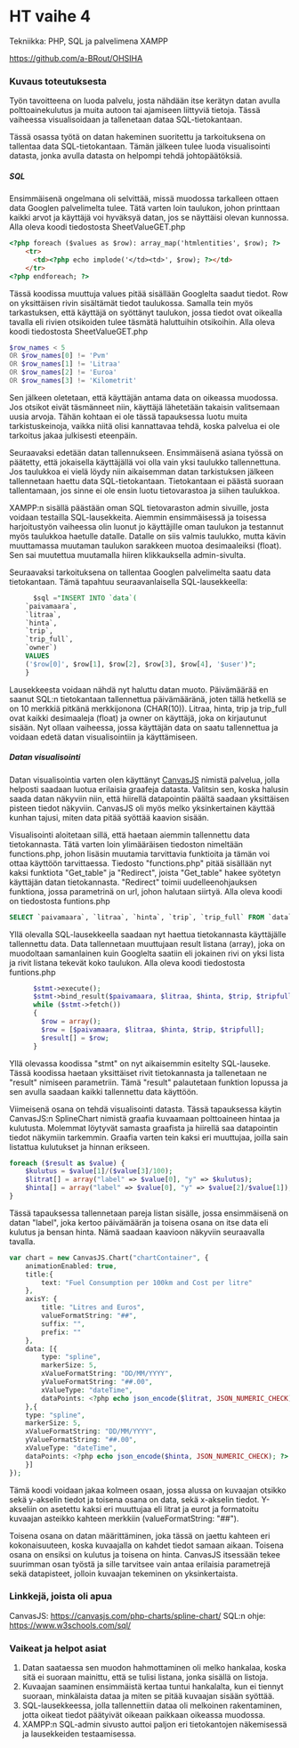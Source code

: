 # HT vaihe 4

Tekniikka:
PHP, SQL ja palvelimena XAMPP

https://github.com/a-BRout/OHSIHA

### Kuvaus toteutuksesta
Työn tavoitteena on luoda palvelu, josta nähdään itse kerätyn datan avulla polttoainekulutus ja muita autoon tai ajamiseen liittyviä tietoja. Tässä vaiheessa visualisoidaan ja tallenetaan dataa SQL-tietokantaan.

Tässä osassa työtä on datan hakeminen suoritettu ja tarkoituksena on tallentaa data SQL-tietokantaan. Tämän jälkeen tulee luoda visualisointi datasta, jonka avulla datasta on helpompi tehdä johtopäätöksiä. 

##### SQL
Ensimmäisenä ongelmana oli selvittää, missä muodossa tarkalleen ottaen data Googlen palvelimelta tulee. Tätä varten loin taulukon, johon printtaan kaikki arvot ja käyttäjä voi hyväksyä datan, jos se näyttäisi olevan kunnossa. Alla oleva koodi tiedostosta SheetValueGET.php
``` html
<?php foreach ($values as $row): array_map('htmlentities', $row); ?>
    <tr>
      <td><?php echo implode('</td><td>', $row); ?></td>
    </tr>
<?php endforeach; ?>
```
Tässä koodissa muuttuja values pitää sisällään Googlelta saadut tiedot. Row on yksittäisen rivin sisältämät tiedot taulukossa. Samalla tein myös tarkastuksen, että käyttäjä on syöttänyt taulukon, jossa tiedot ovat oikealla tavalla eli rivien otsikoiden tulee täsmätä haluttuihin otsikoihin. Alla oleva koodi tiedostosta SheetValueGET.php
``` PHP
$row_names < 5 
OR $row_names[0] != 'Pvm' 
OR $row_names[1] != 'Litraa' 
OR $row_names[2] != 'Euroa' 
OR $row_names[3] != 'Kilometrit'
```
Sen jälkeen oletetaan, että käyttäjän antama data on oikeassa muodossa. Jos otsikot eivät täsmänneet niin, käyttäjä lähetetään takaisin valitsemaan uusia arvoja. Tähän kohtaan ei ole tässä tapauksessa luotu muita tarkistuskeinoja, vaikka niitä olisi kannattavaa tehdä, koska palvelua ei ole tarkoitus jakaa julkisesti eteenpäin.

Seuraavaksi edetään datan tallennukseen. Ensimmäisenä asiana työssä on päätetty, että jokaisella käyttäjällä voi olla vain yksi taulukko tallennettuna. Jos taulukkoa ei vielä löydy niin aikaisemman datan tarkistuksen jälkeen tallennetaan haettu data SQL-tietokantaan. Tietokantaan ei päästä suoraan tallentamaan, jos sinne ei ole ensin luotu tietovarastoa ja siihen taulukkoa. 

XAMPP:n sisällä päästään oman SQL tietovaraston admin sivuille, josta voidaan testailla SQL-lausekkeita. Aiemmin ensimmäisessä ja toisessa harjoitustyön vaiheessa olin luonut jo käyttäjille oman taulukon ja testannut myös taulukkoa haetulle datalle. Datalle on siis valmis taulukko, mutta kävin muuttamassa muutaman taulukon sarakkeen muotoa desimaaleiksi (float). Sen sai muutettua muutamalla hiiren klikkauksella admin-sivulta.

Seuraavaksi tarkoituksena on tallentaa Googlen palvelimelta saatu data tietokantaan. Tämä tapahtuu seuraavanlaisella SQL-lausekkeella:
``` SQL
      $sql ="INSERT INTO `data`(
    `paivamaara`,
    `litraa`,
    `hinta`,
    `trip`,
    `trip_full`,
    `owner`)
    VALUES
    ('$row[0]', $row[1], $row[2], $row[3], $row[4], '$user')";
    }
```
Lausekkeesta voidaan nähdä nyt haluttu datan muoto. Päivämäärää en saanut SQL:n tietokantaan tallennettua päivämääränä, joten tällä hetkellä se on 10 merkkiä pitkänä merkkijonona (CHAR(10)). Litraa, hinta, trip ja trip_full ovat kaikki desimaaleja (float) ja owner on käyttäjä, joka on kirjautunut sisään. Nyt ollaan vaiheessa, jossa käyttäjän data on saatu tallennettua ja voidaan edetä datan visualisointiin ja käyttämiseen.

##### Datan visualisointi

Datan visualisointia varten olen käyttänyt [CanvasJS](https://canvasjs.com/php-charts/spline-chart/) nimistä palvelua, jolla helposti saadaan luotua erilaisia graafeja datasta. Valitsin sen, koska halusin saada datan näkyviin niin, että hiirellä datapointin päältä saadaan yksittäisen pisteen tiedot näkyviin. CanvasJS oli myös melko yksinkertainen käyttää kunhan tajusi, miten data pitää syöttää kaavion sisään.

Visualisointi aloitetaan sillä, että haetaan aiemmin tallennettu data tietokannasta. Tätä varten loin ylimääräisen tiedoston nimeltään functions.php, johon lisäsin muutamia tarvittavia funktioita ja tämän voi ottaa käyttöön tarvittaessa. Tiedosto "functions.php" pitää sisällään nyt kaksi funktiota "Get_table" ja "Redirect", joista "Get_table" hakee syötetyn käyttäjän datan tietokannasta. "Redirect" toimii uudelleenohjauksen funktiona, jossa parametrinä on url, johon halutaan siirtyä. Alla oleva koodi on tiedostosta funtions.php
``` SQL
SELECT `paivamaara`, `litraa`, `hinta`, `trip`, `trip_full` FROM `data` WHERE `owner` = '".$user."'"
```
Yllä olevalla SQL-lausekkeella saadaan nyt haettua tietokannasta käyttäjälle tallennettu data. Data tallennetaan muuttujaan result listana (array), joka on muodoltaan samanlainen kuin Googlelta saatiin eli jokainen rivi on yksi lista ja rivit listana tekevät koko taulukon. Alla oleva koodi tiedostosta funtions.php
``` PHP
      $stmt->execute();
      $stmt->bind_result($paivamaara, $litraa, $hinta, $trip, $tripfull);
      while ($stmt->fetch()) 
      {
        $row = array();
        $row = [$paivamaara, $litraa, $hinta, $trip, $tripfull];
        $result[] = $row;
      }
```
Yllä olevassa koodissa "stmt" on nyt aikaisemmin esitelty SQL-lauseke. Tässä koodissa haetaan yksittäiset rivit tietokannasta ja tallenetaan ne "result" nimiseen parametriin. Tämä "result" palautetaan funktion lopussa ja sen avulla saadaan kaikki tallennettu data käyttöön.

Viimeisenä osana on tehdä visualisointi datasta. Tässä tapauksessa käytin CanvasJS:n SplineChart nimistä graafia kuvaamaan polttoaineen hintaa ja kulutusta. Molemmat löytyvät samasta graafista ja hiirellä saa datapointin tiedot näkymiin tarkemmin. Graafia varten tein kaksi eri muuttujaa, joilla sain listattua kulutukset ja hinnan erikseen.
``` PHP
foreach ($result as $value) {
    $kulutus = $value[1]/($value[3]/100);
    $litrat[] = array("label" => $value[0], "y" => $kulutus);
    $hinta[] = array("label" => $value[0], "y" => $value[2]/$value[1]);
}
```
Tässä tapauksessa tallennetaan pareja listan sisälle, jossa ensimmäisenä on datan "label", joka kertoo päivämäärän ja toisena osana on itse data eli kulutus ja bensan hinta. Nämä saadaan kaavioon näkyviin seuraavalla tavalla.
``` PHP
var chart = new CanvasJS.Chart("chartContainer", {
	animationEnabled: true,
	title:{
		text: "Fuel Consumption per 100km and Cost per litre"
	},
	axisY: {
		title: "Litres and Euros",
		valueFormatString: "##",
		suffix: "",
		prefix: ""
	},
	data: [{
		type: "spline",
		markerSize: 5,
		xValueFormatString: "DD/MM/YYYY",
		yValueFormatString: "##.00",
		xValueType: "dateTime",
		dataPoints: <?php echo json_encode($litrat, JSON_NUMERIC_CHECK); ?>
	},{
    type: "spline",
    markerSize: 5,
    xValueFormatString: "DD/MM/YYYY",
    yValueFormatString: "##.00",
    xValueType: "dateTime",
    dataPoints: <?php echo json_encode($hinta, JSON_NUMERIC_CHECK); ?>
    }]
});
```
Tämä koodi voidaan jakaa kolmeen osaan, jossa alussa on kuvaajan otsikko sekä y-akselin tiedot ja toisena osana on data, sekä x-akselin tiedot. Y-akseliin on asetettu kaksi eri muuttujaa eli litrat ja eurot ja formatoitu kuvaajan asteikko kahteen merkkiin (valueFormatString: "##"). 

Toisena osana on datan määrittäminen, joka tässä on jaettu kahteen eri kokonaisuuteen, koska kuvaajalla on kahdet tiedot samaan aikaan. Toisena osana on ensiksi on kulutus ja toisena on hinta. CanvasJS itsessään tekee suurimman osan työstä ja sille tarvitsee vain antaa erilaisia parametrejä sekä datapisteet, jolloin kuvaajan tekeminen on yksinkertaista.

### Linkkejä, joista oli apua
CanvasJS: https://canvasjs.com/php-charts/spline-chart/
SQL:n ohje: https://www.w3schools.com/sql/

### Vaikeat ja helpot asiat
1. Datan saataessa sen muodon hahmottaminen oli melko hankalaa, koska sitä ei suoraan mainittu, että se tulisi listana, jonka sisällä on listoja.
1. Kuvaajan saaminen ensimmäistä kertaa tuntui hankalalta, kun ei tiennyt suoraan, minkälaista dataa ja miten se pitää kuvaajan sisään syöttää.
2. SQL-lausekkeessa, jolla tallennettiin dataa oli melkoinen rakentaminen, jotta oikeat tiedot päätyivät oikeaan paikkaan oikeassa muodossa.
3. XAMPP:n SQL-admin sivusto auttoi paljon eri tietokantojen näkemisessä ja lausekkeiden testaamisessa.


